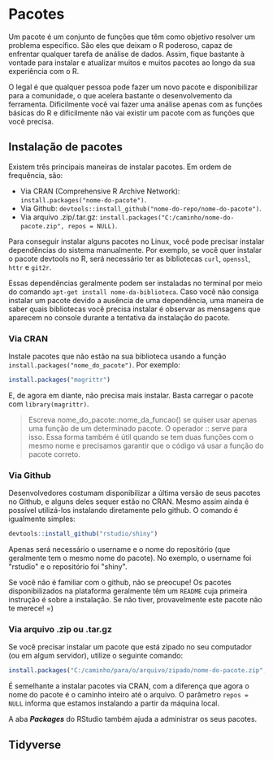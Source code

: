# Pacotes

Um pacote é um conjunto de funções que têm como objetivo resolver um problema específico. São eles que deixam o R poderoso, capaz de enfrentar qualquer tarefa de análise de dados. Assim, fique bastante à vontade para instalar e atualizar muitos e muitos pacotes ao longo da sua experiência com o R.

O legal é que qualquer pessoa pode fazer um novo pacote e disponibilizar para a comunidade, o que acelera bastante o desenvolvemento da ferramenta. Dificilmente você vai fazer uma análise apenas com as funções básicas do R e dificilmente não vai existir um pacote com as funções que você precisa.

## Instalação de pacotes

Existem três principais maneiras de instalar pacotes. Em ordem de frequência, são:

- Via CRAN (Comprehensive R Archive Network): `install.packages("nome-do-pacote")`.
- Via Github: `devtools::install_github("nome-do-repo/nome-do-pacote")`.
- Via arquivo .zip/.tar.gz: `install.packages("C:/caminho/nome-do-pacote.zip", repos = NULL)`.

Para conseguir instalar alguns pacotes no Linux, você pode precisar instalar dependências do sistema manualmente. Por exemplo, se você quer instalar o pacote devtools no R, será necessário ter as bibliotecas `curl`, `openssl`, `httr` e `git2r`.

Essas dependências geralmente podem ser instaladas no terminal por meio do comando `apt-get install nome-da-biblioteca`. Caso você não consiga instalar um pacote devido a ausência de uma dependência, uma maneira de saber quais bibliotecas você precisa instalar é observar as mensagens que aparecem no console durante a tentativa da instalação do pacote.

### Via CRAN

Instale pacotes que não estão na sua biblioteca usando a função `install.packages("nome_do_pacote")`. Por exemplo:


```r
install.packages("magrittr")
```



E, de agora em diante, não precisa mais instalar. Basta carregar o pacote com `library(magrittr)`.

> Escreva nome_do_pacote::nome_da_funcao() se quiser usar apenas uma função de um determinado pacote. O operador :: serve para isso. Essa forma também é útil quando se tem duas funções com o mesmo nome e precisamos garantir que o código vá usar a função do pacote correto.

### Via Github

Desenvolvedores costumam disponibilizar a última versão de seus pacotes no Github, e alguns deles sequer estão no CRAN. Mesmo assim ainda é possível utilizá-los instalando diretamente pelo github. O comando é igualmente simples:


```r
devtools::install_github("rstudio/shiny")
```

Apenas será necessário o username e o nome do repositório (que geralmente tem o mesmo nome do pacote). No exemplo, o username foi "rstudio" e o repositório foi "shiny". 

Se você não é familiar com o github, não se preocupe! Os pacotes disponibilizados na plataforma geralmente têm um `README` cuja primeira instrução é sobre a instalação. Se não tiver, provavelmente este pacote não te merece! =)

### Via arquivo .zip ou .tar.gz

Se você precisar instalar um pacote que está zipado no seu computador (ou em algum servidor), utilize o seguinte comando:


```r
install.packages("C:/caminho/para/o/arquivo/zipado/nome-do-pacote.zip", repos = NULL)
```

É semelhante a instalar pacotes via CRAN, com a diferença que agora o nome do pacote é o caminho inteiro até o arquivo. O parâmetro `repos = NULL` informa que estamos instalando a partir da máquina local.

A aba ***Packages*** do RStudio também ajuda a administrar os seus pacotes.

## Tidyverse



